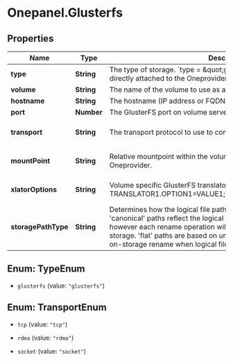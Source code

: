 # Onepanel.Glusterfs

## Properties
Name | Type | Description | Notes
------------ | ------------- | ------------- | -------------
**type** | **String** | The type of storage.  &#x60;type &#x3D; \&quot;glusterfs\&quot;&#x60;  [GlusterFS](https://www.gluster.org/) volume directly attached to the Oneprovider.  | 
**volume** | **String** | The name of the volume to use as a storage backend. | 
**hostname** | **String** | The hostname (IP address or FQDN) of GlusterFS volume server. | 
**port** | **Number** | The GlusterFS port on volume server. | [optional] 
**transport** | **String** | The transport protocol to use to connect to the volume server. | [optional] [default to &#39;tcp&#39;]
**mountPoint** | **String** | Relative mountpoint within the volume which should be used by Oneprovider. | [optional] [default to &#39;&#39;]
**xlatorOptions** | **String** | Volume specific GlusterFS translator options, in the format:   TRANSLATOR1.OPTION1&#x3D;VALUE1;TRANSLATOR2.OPTION2&#x3D;VALUE2;...  | [optional] [default to &#39;&#39;]
**storagePathType** | **String** | Determines how the logical file paths will be mapped on the storage. &#39;canonical&#39; paths reflect the logical file names and directory structure, however each rename operation will require renaming the files on the storage. &#39;flat&#39; paths are based on unique file UUID&#39;s and do not require on-storage rename when logical file name is changed.  | [optional] [default to &#39;canonical&#39;]


<a name="TypeEnum"></a>
## Enum: TypeEnum


* `glusterfs` (value: `"glusterfs"`)




<a name="TransportEnum"></a>
## Enum: TransportEnum


* `tcp` (value: `"tcp"`)

* `rdma` (value: `"rdma"`)

* `socket` (value: `"socket"`)





